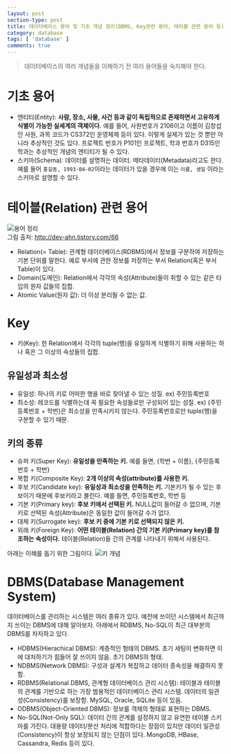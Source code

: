 ```yaml
---
layout: post
section-type: post
title: 데이터베이스 용어 및 기초 개념 정리(DBMS, Key관련 용어, 테이블 관련 용어 등)
category: database
tags: [ 'database' ]
comments: true
---
```


> 데이터베이스의 여러 개념들을 이해하기 전 여러 용어들을 숙지해야 한다.
    
# 기초 용어

- 엔티티(Entity): **사람, 장소, 사물, 사건 등과 같이 독립적으로 존재하면서 고유하게 식별이 가능한 실세계의 객체이다.** 예를 들어, 사원번호가 2106이고 이름이 김창섭인 사원, 과목 코드가 CS372인 운영체제 등이 있다. 이렇게 실체가 있는 것 뿐만 아니라 추상적인 것도 있다. 프로젝트 번호가 P101인 프로젝트, 학과 번호가 D315인 학과는 추상적인 개념의 엔티티가 될 수 있다.
- 스키마(Schema): 데이터를 설명하는 데이터. 메타데이터(Metadata)라고도 한다. 예를 들어 `홍길동, 1993-04-02`이라는 데이터가 있을 경우에 이는 `이름, 생일` 이라는 스키마로 설명할 수 있다.

# 테이블(Relation) 관련 용어

![용어 정리](http://dl.dropbox.com/s/7wuch5scloueeza/%EC%8A%A4%ED%81%AC%EB%A6%B0%EC%83%B7%202018-12-02%2017.16.29.png)  
그림 출처: http://dev-ahn.tistory.com/66  

- Relation(= Table): 관계형 데이터베이스(RDBMS)에서 정보를 구분하여 저장하는 기본 단위를 말한다. 예로 부서에 관한 정보를 저장하는 부서 Relation(혹은 부서 Table)이 있다.
- Domain(도메인): Relation에서 각각의 속성(Attribute)들이 취할 수 있는 같은 타입의 원자 값들의 집합.
- Atomic Value(원자 값): 더 이상 분리될 수 없는 값.

# Key

- 키(Key): 한 Relation에서 각각의 tuple(행)을 유일하게 식별하기 위해 사용하는 하나 혹은 그 이상의 속성들의 집합.

## 유일성과 최소성

- 유일성: 하나의 키로 어떠한 행을 바로 찾아낼 수 있는 성질. ex) 주민등록번호
- 최소성: 레코드를 식별하는데 꼭 필요한 속성들로만 구성되어 있는 성질. ex) {주민등록번호 + 학번}은 최소성을 만족시키지 않는다. 주민등록번호로만 tuple(행)을 구분할 수 있기 때문.

## 키의 종류

- 슈퍼 키(Super Key): **유일성을 만족하는 키.** 예를 들면, {학번 + 이름}, {주민등록번호 + 학번}
- 복합 키(Composite Key): **2개 이상의 속성(attribute)를 사용한 키.**
- 후보 키(Candidate key): **유일성과 최소성을 만족하는 키.** 기본키가 될 수 있는 후보이기 때문에 후보키라고 불린다. 예를 들면, 주민등록번호, 학번 등
- 기본 키(Primary key): **후보 키에서 선택된 키.** NULL값이 들어갈 수 없으며, 기본키로 선택된 속성(Attribute)은 동일한 값이 들어갈 수가 없다.
- 대체 키(Surrogate key): **후보 키 중에 기본 키로 선택되지 않은 키.**
- 외래 키(Foreign Key): **어떤 테이블(Relation) 간의 기본 키(Primary key)를 참조하는 속성이다.** 테이블(Relation)들 간의 관계를 나타내기 위해서 사용된다.

아래는 이해를 돕기 위한 그림이다.
![키 개념](http://dl.dropbox.com/s/l51vuclpeqkdmwr/%EC%8A%A4%ED%81%AC%EB%A6%B0%EC%83%B7%202018-12-04%2014.33.19.png)

# DBMS(Database Management System)

데이터베이스를 관리하는 시스템은 여러 종류가 있다. 예전에 쓰이던 시스템에서 최근까지 쓰이는 DBMS에 대해 알아보자. 아래에서 RDBMS, No-SQL이 최근 대부분의 DBMS를 차지하고 있다.

- HDBMS(Hierachical DBMS): 계층적인 형태의 DBMS. 초기 세팅이 변화하면 이에 대처하기가 힘들어 잘 쓰이지 않음. 초기 DBMS의 형태.
- NDBMS(Network DBMS): 구성과 설계가 복잡하고 데이터 종속성을 해결하지 못함.
- RDBMS(Relational DBMS, 관계형 데이터베이스 관리 시스템): 테이블과 테이블의 관계를 기반으로 하는 가장 범용적인 데이터베이스 관리 시스템. 데이터의 일관성(Consistency)를 보장함. MySQL, Oracle, SQLite 등이 있음.
- ODBMS(Object-Oriented DBMS): 정보를 객체의 형태로 표현하는 DBMS. 
- No-SQL(Not-Only SQL): 데이터 간의 관계를 설정하지 않고 유연한 테이블 스키마를 가진다. 대용량 데이터/분산 처리에 적합하다는 장점이 있지만 데이터 일관성(Consistency)이 항상 보장되지 않는 단점이 있다. MongoDB, HBase, Cassandra, Redis 등이 있다.

